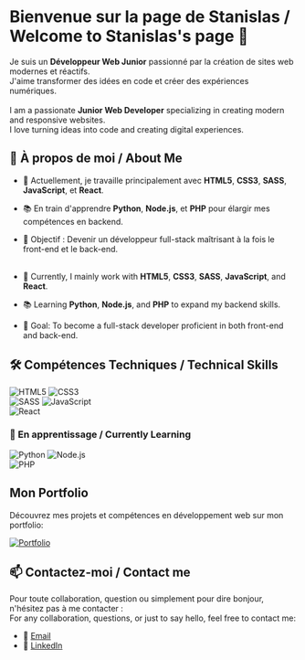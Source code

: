 # Bienvenue sur la page de Stanislas / Welcome to Stanislas's page 👋

Je suis un **Développeur Web Junior** passionné par la création de sites web modernes et réactifs.<br> 
J'aime transformer des idées en code et créer des expériences numériques.<br><br>
I am a passionate **Junior Web Developer** specializing in creating modern and responsive websites.<br>
I love turning ideas into code and creating digital experiences.

## 💼 À propos de moi / About Me

- 🌱 Actuellement, je travaille principalement avec **HTML5**, **CSS3**, **SASS**, **JavaScript**, et **React**.<br>
- 📚 En train d'apprendre **Python**, **Node.js**, et **PHP** pour élargir mes compétences en backend.<br>
- 🎯 Objectif : Devenir un développeur full-stack maîtrisant à la fois le front-end et le back-end.<br><br>

- 🌱 Currently, I mainly work with **HTML5**, **CSS3**, **SASS**, **JavaScript**, and **React**.<br>
- 📚 Learning **Python**, **Node.js**, and **PHP** to expand my backend skills.<br>
- 🎯 Goal: To become a full-stack developer proficient in both front-end and back-end.<br>

## 🛠️ Compétences Techniques / Technical Skills

![HTML5](https://img.shields.io/badge/-HTML5-E34F26?style=flat&logo=html5&logoColor=white)
![CSS3](https://img.shields.io/badge/-CSS3-1572B6?style=flat&logo=css3)<br>
![SASS](https://img.shields.io/badge/-SASS-CC6699?style=flat&logo=sass&logoColor=white)
![JavaScript](https://img.shields.io/badge/-JavaScript-F7DF1E?style=flat&logo=javascript&logoColor=black)<br>
![React](https://img.shields.io/badge/-React-61DAFB?style=flat&logo=react&logoColor=black)

### 🌱 En apprentissage / Currently Learning

![Python](https://img.shields.io/badge/-Python-3776AB?style=flat&logo=python&logoColor=white)
![Node.js](https://img.shields.io/badge/-Node.js-339933?style=flat&logo=nodedotjs&logoColor=white)<br>
![PHP](https://img.shields.io/badge/-PHP-777BB4?style=flat&logo=php&logoColor=white)

## Mon Portfolio

Découvrez mes projets et compétences en développement web sur mon portfolio:

[![Portfolio](lien_vers_une_petite_image_de_votre_portfolio)](https://stanislas-portfolio.netlify.app/)


## 📫 Contactez-moi / Contact me

Pour toute collaboration, question ou simplement pour dire bonjour, n'hésitez pas à me contacter :<br>
For any collaboration, questions, or just to say hello, feel free to contact me:

- 📧 [Email](stanislas.mainguy.dev@gmail.com)
- 🔗 [LinkedIn](https://www.linkedin.com/in/stanislas-mainguy-174a962b3/)
